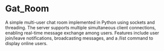 # Gat_Room
A simple multi-user chat room implemented in Python using sockets and threading. The server supports multiple simultaneous client connections, enabling real-time message exchange among users. Features include user join/leave notifications, broadcasting messages, and a /list command to display online users.
